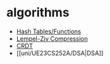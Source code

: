 # algorithms

- [Hash Tables/Functions](https://piped.video/KyUTuwz_b7Q)
- [Lempel-Ziv Compression](https://piped.video/RV5aUr8sZD0)
- [CRDT](https://automerge.org/)
- [[uni/UE23CS252A/DSA|DSA]]